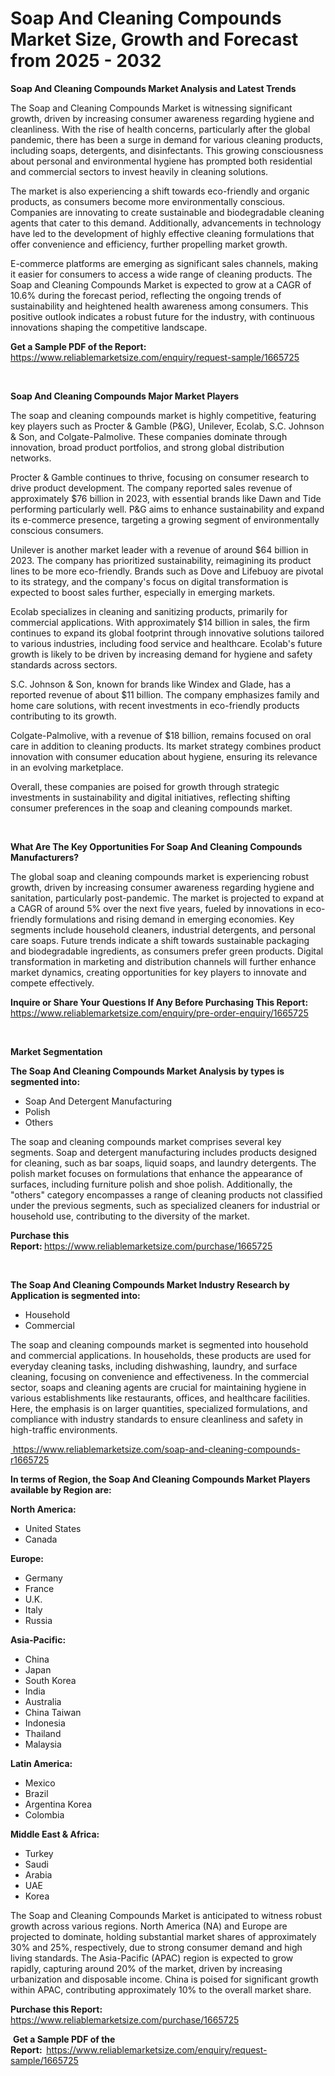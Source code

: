<p><h1>Soap And Cleaning Compounds Market Size, Growth and Forecast from 2025 - 2032</h1></p><p><strong>Soap And Cleaning Compounds Market Analysis and Latest Trends</strong></p>
<p><p>The Soap and Cleaning Compounds Market is witnessing significant growth, driven by increasing consumer awareness regarding hygiene and cleanliness. With the rise of health concerns, particularly after the global pandemic, there has been a surge in demand for various cleaning products, including soaps, detergents, and disinfectants. This growing consciousness about personal and environmental hygiene has prompted both residential and commercial sectors to invest heavily in cleaning solutions.</p><p>The market is also experiencing a shift towards eco-friendly and organic products, as consumers become more environmentally conscious. Companies are innovating to create sustainable and biodegradable cleaning agents that cater to this demand. Additionally, advancements in technology have led to the development of highly effective cleaning formulations that offer convenience and efficiency, further propelling market growth.</p><p>E-commerce platforms are emerging as significant sales channels, making it easier for consumers to access a wide range of cleaning products. The Soap and Cleaning Compounds Market is expected to grow at a CAGR of 10.6% during the forecast period, reflecting the ongoing trends of sustainability and heightened health awareness among consumers. This positive outlook indicates a robust future for the industry, with continuous innovations shaping the competitive landscape.</p></p>
<p><strong>Get a Sample PDF of the Report:&nbsp;</strong> <a href="https://www.reliablemarketsize.com/enquiry/request-sample/1665725?utm_campaign=2479&utm_medium=2&utm_source=Github&utm_content=ia&utm_term=15042025&utm_id=soap-and-cleaning-compounds">https://www.reliablemarketsize.com/enquiry/request-sample/1665725</a></p>
<p>&nbsp;</p>
<p><strong>Soap And Cleaning Compounds Major Market Players</strong></p>
<p><p>The soap and cleaning compounds market is highly competitive, featuring key players such as Procter & Gamble (P&G), Unilever, Ecolab, S.C. Johnson & Son, and Colgate-Palmolive. These companies dominate through innovation, broad product portfolios, and strong global distribution networks.</p><p>Procter & Gamble continues to thrive, focusing on consumer research to drive product development. The company reported sales revenue of approximately $76 billion in 2023, with essential brands like Dawn and Tide performing particularly well. P&G aims to enhance sustainability and expand its e-commerce presence, targeting a growing segment of environmentally conscious consumers.</p><p>Unilever is another market leader with a revenue of around $64 billion in 2023. The company has prioritized sustainability, reimagining its product lines to be more eco-friendly. Brands such as Dove and Lifebuoy are pivotal to its strategy, and the company's focus on digital transformation is expected to boost sales further, especially in emerging markets.</p><p>Ecolab specializes in cleaning and sanitizing products, primarily for commercial applications. With approximately $14 billion in sales, the firm continues to expand its global footprint through innovative solutions tailored to various industries, including food service and healthcare. Ecolab's future growth is likely to be driven by increasing demand for hygiene and safety standards across sectors.</p><p>S.C. Johnson & Son, known for brands like Windex and Glade, has a reported revenue of about $11 billion. The company emphasizes family and home care solutions, with recent investments in eco-friendly products contributing to its growth. </p><p>Colgate-Palmolive, with a revenue of $18 billion, remains focused on oral care in addition to cleaning products. Its market strategy combines product innovation with consumer education about hygiene, ensuring its relevance in an evolving marketplace. </p><p>Overall, these companies are poised for growth through strategic investments in sustainability and digital initiatives, reflecting shifting consumer preferences in the soap and cleaning compounds market.</p></p>
<p>&nbsp;</p>
<p><strong>What Are The Key Opportunities For Soap And Cleaning Compounds Manufacturers?</strong></p>
<p><p>The global soap and cleaning compounds market is experiencing robust growth, driven by increasing consumer awareness regarding hygiene and sanitation, particularly post-pandemic. The market is projected to expand at a CAGR of around 5% over the next five years, fueled by innovations in eco-friendly formulations and rising demand in emerging economies. Key segments include household cleaners, industrial detergents, and personal care soaps. Future trends indicate a shift towards sustainable packaging and biodegradable ingredients, as consumers prefer green products. Digital transformation in marketing and distribution channels will further enhance market dynamics, creating opportunities for key players to innovate and compete effectively.</p></p>
<p><strong>Inquire or Share Your Questions If Any Before Purchasing This Report:</strong> <a href="https://www.reliablemarketsize.com/enquiry/pre-order-enquiry/1665725?utm_campaign=2479&utm_medium=2&utm_source=Github&utm_content=ia&utm_term=15042025&utm_id=soap-and-cleaning-compounds">https://www.reliablemarketsize.com/enquiry/pre-order-enquiry/1665725</a></p>
<p>&nbsp;</p>
<p><strong>Market Segmentation</strong></p>
<p><strong>The Soap And Cleaning Compounds Market Analysis by types is segmented into:</strong></p>
<p><ul><li>Soap And Detergent Manufacturing</li><li>Polish</li><li>Others</li></ul></p>
<p><p>The soap and cleaning compounds market comprises several key segments. Soap and detergent manufacturing includes products designed for cleaning, such as bar soaps, liquid soaps, and laundry detergents. The polish market focuses on formulations that enhance the appearance of surfaces, including furniture polish and shoe polish. Additionally, the "others" category encompasses a range of cleaning products not classified under the previous segments, such as specialized cleaners for industrial or household use, contributing to the diversity of the market.</p></p>
<p><strong>Purchase this Report:&nbsp;</strong><a href="https://www.reliablemarketsize.com/purchase/1665725?utm_campaign=2479&utm_medium=2&utm_source=Github&utm_content=ia&utm_term=15042025&utm_id=soap-and-cleaning-compounds">https://www.reliablemarketsize.com/purchase/1665725</a></p>
<p>&nbsp;</p>
<p><strong>The Soap And Cleaning Compounds Market Industry Research by Application is segmented into:</strong></p>
<p><ul><li>Household</li><li>Commercial</li></ul></p>
<p><p>The soap and cleaning compounds market is segmented into household and commercial applications. In households, these products are used for everyday cleaning tasks, including dishwashing, laundry, and surface cleaning, focusing on convenience and effectiveness. In the commercial sector, soaps and cleaning agents are crucial for maintaining hygiene in various establishments like restaurants, offices, and healthcare facilities. Here, the emphasis is on larger quantities, specialized formulations, and compliance with industry standards to ensure cleanliness and safety in high-traffic environments.</p></p>
<p><a href="https://www.reliablemarketsize.com/soap-and-cleaning-compounds-r1665725?utm_campaign=2479&utm_medium=2&utm_source=Github&utm_content=ia&utm_term=15042025&utm_id=soap-and-cleaning-compounds">&nbsp;https://www.reliablemarketsize.com/soap-and-cleaning-compounds-r1665725</a></p>
<p><strong>In terms of Region, the Soap And Cleaning Compounds Market Players available by Region are:</strong></p>
<p>
    <p> <strong> North America: </strong>
        <ul>
            <li>United States</li>
            <li>Canada</li>
        </ul>
        </p> 
    <p> <strong> Europe: </strong>
        <ul>
            <li>Germany</li>
            <li>France</li>
            <li>U.K.</li>
            <li>Italy</li>
            <li>Russia</li>
        </ul>
        </p> 
    <p> <strong> Asia-Pacific: </strong>
        <ul>
            <li>China</li>
            <li>Japan</li>
            <li>South Korea</li>
            <li>India</li>
            <li>Australia</li>
            <li>China Taiwan</li>
            <li>Indonesia</li>
            <li>Thailand</li>
            <li>Malaysia</li>
        </ul>
        </p> 
    <p> <strong> Latin America: </strong>
        <ul>
            <li>Mexico</li>
            <li>Brazil</li>
            <li>Argentina Korea</li>
            <li>Colombia</li>
        </ul>
        </p> 
    <p> <strong> Middle East & Africa: </strong>
        <ul>
            <li>Turkey</li>
            <li>Saudi</li>
            <li>Arabia</li>
            <li>UAE</li>
            <li>Korea</li>
        </ul>
    </p>
    </p>
<p><p>The Soap and Cleaning Compounds Market is anticipated to witness robust growth across various regions. North America (NA) and Europe are projected to dominate, holding substantial market shares of approximately 30% and 25%, respectively, due to strong consumer demand and high living standards. The Asia-Pacific (APAC) region is expected to grow rapidly, capturing around 20% of the market, driven by increasing urbanization and disposable income. China is poised for significant growth within APAC, contributing approximately 10% to the overall market share.</p></p>
<p><strong>Purchase this Report: </strong><a href="https://www.reliablemarketsize.com/purchase/1665725?utm_campaign=2479&utm_medium=2&utm_source=Github&utm_content=ia&utm_term=15042025&utm_id=soap-and-cleaning-compounds">https://www.reliablemarketsize.com/purchase/1665725</a></p>
<p>&nbsp;<strong>Get a Sample PDF of the Report:&nbsp;&nbsp;</strong><a href="https://www.reliablemarketsize.com/enquiry/request-sample/1665725?utm_campaign=2479&utm_medium=2&utm_source=Github&utm_content=ia&utm_term=15042025&utm_id=soap-and-cleaning-compounds">https://www.reliablemarketsize.com/enquiry/request-sample/1665725</a></p>
<p><strong></strong></p>
<p><p></p><p></p><p></p></p>